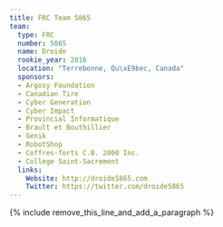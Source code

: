 ```yaml
---
title: FRC Team 5865
team:
  type: FRC
  number: 5865
  name: Droide
  rookie_year: 2016
  location: "Terrebonne, Qu\xE9bec, Canada"
  sponsors:
  - Argosy Foundation
  - Canadian Tire
  - Cyber Generation
  - Cyber Impact
  - Provincial Informatique
  - Brault et Bouthillier
  - Genik
  - RobotShop
  - Coffres-forts C.B. 2000 Inc.
  - College Saint-Sacrement
  links:
    Website: http://droide5865.com
    Twitter: https://twitter.com/droide5865
---
```


{% include remove_this_line_and_add_a_paragraph %}